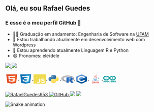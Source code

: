 ## Olá, eu sou Rafael Guedes 
### E esse é o meu perfil GitHub 👋

- 👨‍🎓 Graduação em andamento: Engenharia de Software na [UFAM](https://ufam.edu.br/)
- 🔭 Estou trabalhando atualmente em desenvolvimento web com Wordpress
- 🌱 Estou aprendendo atualmente Linguagem R e Python
- 😄 Pronomes: ele/dele

<div>
  <a href="https://github.com/RafaelGuedes953">
  <img height="150em" src="https://github-readme-stats.vercel.app/api?username=RafaelGuedes953&hide=stars&show_icons=true&theme=vue&include_all_commits=true&count_private=true&"/>
  <img height="150em" src="https://github-readme-stats.vercel.app/api/top-langs/?username=RafaelGuedes953&layout=compact&langs_count=7&theme=vue"/>
</div>

<div style="display: inline_block"><br>
  <img align="center" alt="Rafa-HTML" height="30" width="40" src="https://raw.githubusercontent.com/devicons/devicon/master/icons/html5/html5-original.svg">
  <img align="center" alt="Rafa-CSS" height="30" width="40" src="https://raw.githubusercontent.com/devicons/devicon/master/icons/css3/css3-original.svg">
  <img align="center" alt="Rafa-Js" height="30" width="40" src="https://raw.githubusercontent.com/devicons/devicon/master/icons/javascript/javascript-plain.svg">
  <img align="center" alt="Rafa-Python" height="30" width="40" src="https://raw.githubusercontent.com/devicons/devicon/master/icons/python/python-original.svg">
  <img align="center" alt="Rafa-R" height="30" width="40" src="https://github.com/devicons/devicon/blob/master/icons/r/r-original.svg">
  <img align="center" alt="Rafa-C" height="30" width="40" src="https://github.com/devicons/devicon/blob/master/icons/c/c-original.svg">
  <img align="center" alt="Rafa-Java" height="30" width="40" src="https://github.com/devicons/devicon/blob/master/icons/java/java-original-wordmark.svg">
  <img align="center" alt="Rafa-Arduino" height="30" width="40" src="https://github.com/devicons/devicon/blob/master/icons/arduino/arduino-original-wordmark.svg">
</div>
  
<!-- Os ícones vieram daqui:
        https://github.com/devicons/devicon/tree/master/icons
-->

###
  
<div>
  <img src="https://komarev.com/ghpvc/?username=RafaelGuedes953&color=green" alt="RafaelGuedes953"/>
  <img alt="GitHub" src="https://img.shields.io/github/followers/RafaelGuedes953.svg?style=social&label=Seguir&maxAge=2592000">
  <a href = "mailto:rafaelguedes.ufam@gmail.com"><img src="https://img.shields.io/badge/-Gmail-%23333?style=for-the-badge&logo=gmail&logoColor=white" target="_blank"></a>
  <a href="https://www.linkedin.com/in/rafaelguedes953/" target="_blank"><img src="https://img.shields.io/badge/-LinkedIn-%230077B5?style=for-the-badge&logo=linkedin&logoColor=white" target="_blank"></a> 
 
  ![Snake animation](https://github.com/RafaelGuedes953/RafaelGuedes953/blob/output/github-contribution-grid-snake.svg) 
 
</div>
